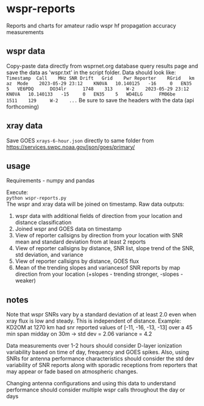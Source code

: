 # wspr-reports
Reports and charts for amateur radio wspr hf propagation accuracy measurements

## wspr data
Copy-paste data directly from wsprnet.org database query results page and save the data as 'wspr.txt' in the script folder.  Data should look like:  
`Timestamp	Call	MHz	SNR	Drift	Grid	Pwr	Reporter	RGrid	km	az	Mode   
 2023-05-29 23:12 	 KN0VA 	 10.140125 	 -16 	 0 	 EN35 	 5 	 VE6PDQ 	 DO34lr 	 1748 	 313 	 W-2   
 2023-05-29 23:12 	 KN0VA 	 10.140133 	 -15 	 0 	 EN35 	 5 	 WD4ELG 	 FM06be 	 1511 	 129 	 W-2   
 ...`
Be sure to save the headers with the data (api forthcoming)  

## xray data
Save GOES `xrays-6-hour.json` directly to same folder from https://services.swpc.noaa.gov/json/goes/primary/  

## usage
Requirements - numpy and pandas  

Execute:  
`python wspr-reports.py`    
The wspr and xray data will be joined on timestamp. Raw data outputs:
1. wspr data with additional fields of direction from your location and distance classification
2. Joined wspr and GOES data on timestamp
3. View of reporter callsigns by direction from your location with SNR mean and standard deviation from at least 2 reports
4. View of reporter callsigns by distance, SNR list, slope trend of the SNR, std deviation, and variance
5. View of reporter callsigns by distance, GOES flux
6. Mean of the trending slopes and variancesof SNR reports by map direction from your location (+slopes - trending stronger, -slopes - weaker)


## notes
Note that wspr SNRs vary by a standard deviation of at least 2.0 even when xray flux is low and steady. This is independent of distance. Example: 
KD2OM at 1270 km had snr reported values of [-11, -16, -13, -13] over a 45 min span midday on 30m -> std dev = 2.06  variance = 4.2 

Data measurements over 1-2 hours should consider D-layer ionization variability based on time of day, frequency and GOES spikes. Also, using SNRs for antenna performance characteristics should consider the std dev variability of SNR reports along with sporadic receptions from reporters that may appear or fade based on atmospheric changes. 

Changing antenna configurations and using this data to understand performance should consider multiple wspr calls throughout the day or days


